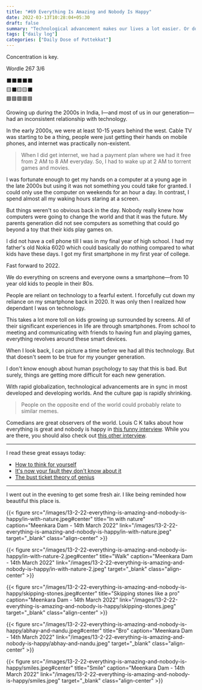 ```yaml
---
title: "#69 Everything Is Amazing and Nobody Is Happy"
date: 2022-03-13T10:28:04+05:30
draft: false
summary: "Technological advancement makes our lives a lot easier. Or does it? Bonus: Photos from Meenkara Dam."
tags: ["daily log"]
categories: ["Daily Dose of Pottekkat"]
---
```


Concentration is key.

Wordle 267 3/6

⬛⬛⬛⬛⬛\
🟨⬛🟨🟨⬛\
🟩🟩🟩🟩🟩

Growing up during the 2000s in India, I—and most of us in our generation—had an inconsistent relationship with technology.

In the early 2000s, we were at least 10-15 years behind the west. Cable TV was starting to be a thing, people were just getting their hands on mobile phones, and internet was practically non-existent.

> When I did get internet, we had a payment plan where we had it free from 2 AM to 8 AM everyday. So, I had to wake up at 2 AM to torrent games and movies.

I was fortunate enough to get my hands on a computer at a young age in the late 2000s but using it was not something you could take for granted. I could only use the computer on weekends for an hour a day. In contrast, I spend almost all my waking hours staring at a screen.

But things weren't so obvious back in the day. Nobody really knew how computers were going to change the world and that it was the future. My parents generation did not see computers as something that could go beyond a toy that their kids play games on.

I did not have a cell phone till I was in my final year of high school. I had my father's old Nokia 6020 which could basically do nothing compared to what kids have these days. I got my first smartphone in my first year of college.

Fast forward to 2022.

We do everything on screens and everyone owns a smartphone—from 10 year old kids to people in their 80s.

People are reliant on technology to a fearful extent. I forcefully cut down my reliance on my smartphone back in 2020. It was only then I realized how dependant I was on technology.

This takes a lot more toll on kids growing up surrounded by screens. All of their significant experiences in life are through smartphones. From school to meeting and communicating with friends to having fun and playing games, everything revolves around these smart devices.

When I look back, I can picture a time before we had all this technology. But that doesn't seem to be true for my younger generation.

I don't know enough about human psychology to say that this is bad. But surely, things are getting more difficult for each new generation.

With rapid globalization, technological advancements are in sync in most developed and developing worlds. And the culture gap is rapidly shrinking.

> People on the opposite end of the world could probably relate to similar memes.

Comedians are great observers of the world. Louis C K talks about how everything is great and nobody is happy in [this funny interview](https://www.youtube.com/watch?v=PdFB7q89_3U). While you are there, you should also check out [this other interview](https://www.youtube.com/watch?v=5HbYScltf1c).

---

I read these great essays today:

- [How to think for yourself](http://paulgraham.com/think.html)
- [It\'s now your fault they don\'t know about it](https://rachelbythebay.com/w/2022/03/02/wrong/)
- [The bust ticket theory of genius](http://paulgraham.com/genius.html)

---

I went out in the evening to get some fresh air. I like being reminded how beautiful this place is.

{{< figure src="/images/13-2-22-everything-is-amazing-and-nobody-is-happy/in-with-nature.jpeg#center" title="In with nature" caption="Meenkara Dam - 14th March 2022" link="/images/13-2-22-everything-is-amazing-and-nobody-is-happy/in-with-nature.jpeg" target="_blank" class="align-center" >}}

{{< figure src="/images/13-2-22-everything-is-amazing-and-nobody-is-happy/in-with-nature-2.jpeg#center" title="Walk" caption="Meenkara Dam - 14th March 2022" link="/images/13-2-22-everything-is-amazing-and-nobody-is-happy/in-with-nature-2.jpeg" target="_blank" class="align-center" >}}

{{< figure src="/images/13-2-22-everything-is-amazing-and-nobody-is-happy/skipping-stones.jpeg#center" title="Skipping stones like a pro" caption="Meenkara Dam - 14th March 2022" link="/images/13-2-22-everything-is-amazing-and-nobody-is-happy/skipping-stones.jpeg" target="_blank" class="align-center" >}}

{{< figure src="/images/13-2-22-everything-is-amazing-and-nobody-is-happy/abhay-and-nandu.jpeg#center" title="Bro" caption="Meenkara Dam - 14th March 2022" link="/images/13-2-22-everything-is-amazing-and-nobody-is-happy/abhay-and-nandu.jpeg" target="_blank" class="align-center" >}}

{{< figure src="/images/13-2-22-everything-is-amazing-and-nobody-is-happy/smiles.jpeg#center" title="Smile" caption="Meenkara Dam - 14th March 2022" link="/images/13-2-22-everything-is-amazing-and-nobody-is-happy/smiles.jpeg" target="_blank" class="align-center" >}}

